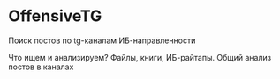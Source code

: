 # OffensiveTG
Поиск постов по tg-каналам ИБ-направленности 

Что ищем и анализируем?
Файлы, книги, ИБ-райтапы. Общий анализ постов в каналах
